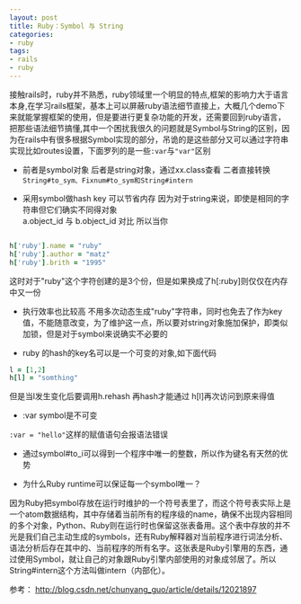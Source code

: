 ```yaml
---
layout: post
title: Ruby：Symbol 与 String
categories:
- ruby
tags:
- rails
- ruby
---
```



接触rails时，ruby并不熟悉，ruby领域里一个明显的特点,框架的影响力大于语言本身,在学习rails框架，基本上可以屏蔽ruby语法细节直接上，大概几个demo下来就能掌握框架的使用，但是要进行更复杂功能的开发，还需要回到ruby语言，把那些语法细节搞懂,其中一个困扰我很久的问题就是Symbol与String的区别，因为在rails中有很多根据Symbol实现的部分，吊诡的是这些部分又可以通过字符串实现比如routes设置，下面罗列的是一些`:var`与`"var"`区别

+ 前者是symbol对象 后者是string对象，通过xx.class查看 二者直接转换 `String#to_sym、Fixnum#to_sym和String#intern`

+ 采用symbol做hash key 可以节省内存 因为对于string来说，即使是相同的字符串但它们确实不同得对象  
a.object_id 与 b.object_id 对比 所以当你

```ruby

h['ruby'].name = "ruby"
h['ruby'].author = "matz"
h['ruby'].brith = "1995"

```

这时对于"ruby"这个字符创建的是3个份，但是如果换成了h[:ruby]则仅仅在内存中又一份

+ 执行效率也比较高
不用多次动态生成"ruby"字符串，同时也免去了作为key值，不能随意改变，为了维护这一点，所以要对string对象施加保护，即类似加锁，但是对于symbol来说确实不必要的

+ ruby 的hash的key名可以是一个可变的对象,如下面代码
```ruby
l = [1,2]
h[l] = "somthing"
```

但是当l发生变化后要调用h.rehash 再hash才能通过 h[l]再次访问到原来得值

+ :var symbol是不可变

`:var = "hello"`这样的赋值语句会报语法错误

+ 通过symbol#to_i可以得到一个程序中唯一的整数，所以作为键名有天然的优势

+ 为什么Ruby runtime可以保证每一个symbol唯一？

因为Ruby把symbol存放在运行时维护的一个符号表里了，而这个符号表实际上是一个atom数据结构，其中存储着当前所有的程序级的name，确保不出现内容相同的多个对象，Python、Ruby则在运行时也保留这张表备用。这个表中存放的并不光是我们自己主动生成的symbols，还有Ruby解释器对当前程序进行词法分析、语法分析后存在其中的、当前程序的所有名字。这张表是Ruby引擎用的东西，通过使用Symbol，就让自己的对象跟Ruby引擎内部使用的对象成邻居了。所以String#intern这个方法叫做intern（内部化）。


参考：
http://blog.csdn.net/chunyang_guo/article/details/12021897
